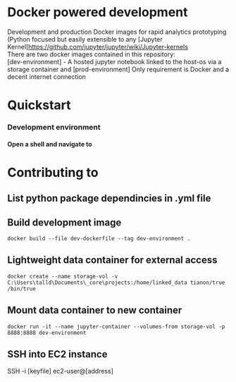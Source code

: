 # Docker powered development
Development and production Docker images for rapid analytics prototyping (Python focused but easily extensible to any [Jupyter Kernel]<https://github.com/jupyter/jupyter/wiki/Jupyter-kernels>  
There are two docker images contained in this repository:  
[dev-environment] - A hosted jupyter notebook linked to the host-os via a storage container
and [prod-environment] 
Only requirement is Docker and a decent internet connection

# Quickstart
### Development environment
#### Open a shell and navigate to 

# Contributing to 
## List python package dependincies in .yml file

## Build development image
`docker build --file dev-dockerfile --tag dev-environment .`

## Lightweight data container for external access
`docker create --name storage-vol -v C:\Users\talld\Documents\_core\projects:/home/linked_data tianon/true /bin/true`

## Mount data container to new container
`docker run -it --name jupyter-container --volumes-from storage-vol -p 8888:8888 dev-environment`

## SSH into EC2 instance
SSH -i [keyfile] ec2-user@[address]
